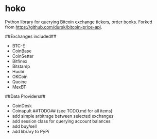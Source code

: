# hoko
Python library for querying Bitcoin exchange tickers, order books. 
Forked from https://github.com/dursk/bitcoin-price-api.

##Exchanges included##
 - BTC-E
 - CoinBase
 - CoinSetter
 - Bitfinex
 - Bitstamp
 - Huobi
 - OKCoin
 - Quoine
 - MexBT

##Data Providers##
 - CoinDesk
 - Coinapult
##TODO##
(see TODO.md for all items)
 - add simple arbitrage between selected exchanges
 - add session class for querying account balances
 - add buy/sell
 - add library to PyPi
